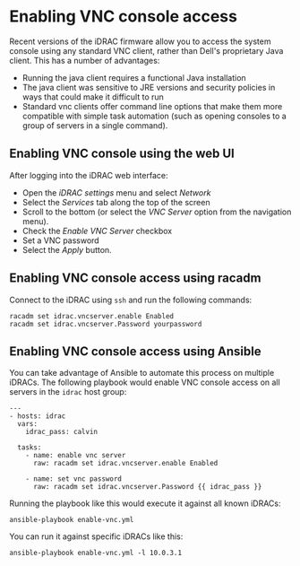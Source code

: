 # Enabling VNC console access

Recent versions of the iDRAC firmware allow you to access the system
console using any standard VNC client, rather than Dell's proprietary
Java client.  This has a number of advantages:

- Running the java client requires a functional Java installation
- The java client was sensitive to JRE versions and security policies
  in ways that could make it difficult to run
- Standard vnc clients offer command line options that make them more
  compatible with simple task automation (such as opening consoles to
  a group of servers in a single command).

## Enabling VNC console using the web UI

After logging into the iDRAC web interface:

- Open the *iDRAC settings* menu and select *Network*
- Select the *Services* tab along the top of the screen
- Scroll to the bottom (or select the *VNC Server* option from the
  navigation menu).
- Check the *Enable VNC Server* checkbox
- Set a VNC password
- Select the *Apply* button.

## Enabling VNC console access using racadm

Connect to the iDRAC using `ssh` and run the following commands:

    racadm set idrac.vncserver.enable Enabled
    racadm set idrac.vncserver.Password yourpassword

## Enabling VNC console access using Ansible

You can take advantage of Ansible to automate this process on multiple
iDRACs.  The following playbook would enable VNC console access on all
servers in the `idrac` host group:

    ---
    - hosts: idrac
      vars:
        idrac_pass: calvin

      tasks:
        - name: enable vnc server
          raw: racadm set idrac.vncserver.enable Enabled

        - name: set vnc password
          raw: racadm set idrac.vncserver.Password {{ idrac_pass }}

Running the playbook like this would execute it against all known
iDRACs:

    ansible-playbook enable-vnc.yml

You can run it against specific iDRACs like this:

    ansible-playbook enable-vnc.yml -l 10.0.3.1
